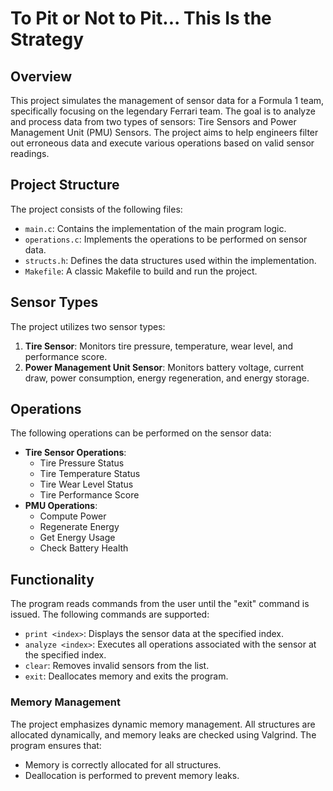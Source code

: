 # To Pit or Not to Pit... This Is the Strategy

## Overview
This project simulates the management of sensor data for a Formula 1 team, specifically focusing on the legendary Ferrari team. The goal is to analyze and process data from two types of sensors: Tire Sensors and Power Management Unit (PMU) Sensors. The project aims to help engineers filter out erroneous data and execute various operations based on valid sensor readings.

## Project Structure
The project consists of the following files:
- `main.c`: Contains the implementation of the main program logic.
- `operations.c`: Implements the operations to be performed on sensor data.
- `structs.h`: Defines the data structures used within the implementation.
- `Makefile`: A classic Makefile to build and run the project.

## Sensor Types
The project utilizes two sensor types:
1. **Tire Sensor**: Monitors tire pressure, temperature, wear level, and performance score.
2. **Power Management Unit Sensor**: Monitors battery voltage, current draw, power consumption, energy regeneration, and energy storage.

## Operations
The following operations can be performed on the sensor data:
- **Tire Sensor Operations**:
  - Tire Pressure Status
  - Tire Temperature Status
  - Tire Wear Level Status
  - Tire Performance Score
- **PMU Operations**:
  - Compute Power
  - Regenerate Energy
  - Get Energy Usage
  - Check Battery Health

## Functionality
The program reads commands from the user until the "exit" command is issued. The following commands are supported:
- `print <index>`: Displays the sensor data at the specified index.
- `analyze <index>`: Executes all operations associated with the sensor at the specified index.
- `clear`: Removes invalid sensors from the list.
- `exit`: Deallocates memory and exits the program.

### Memory Management
The project emphasizes dynamic memory management. All structures are allocated dynamically, and memory leaks are checked using Valgrind. The program ensures that:
- Memory is correctly allocated for all structures.
- Deallocation is performed to prevent memory leaks.
